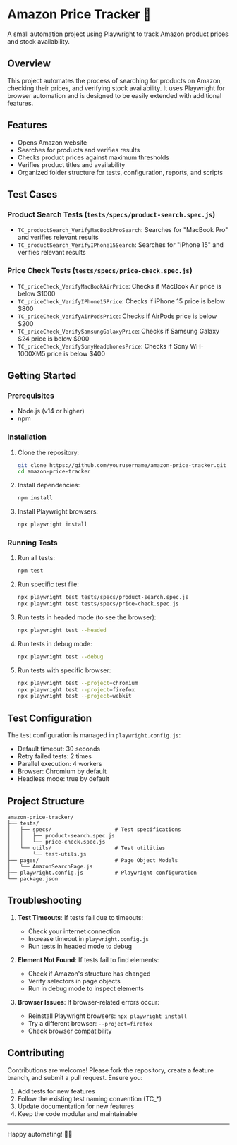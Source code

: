 # Amazon Price Tracker 🚀

A small automation project using Playwright to track Amazon product prices and stock availability.

## Overview

This project automates the process of searching for products on Amazon, checking their prices, and verifying stock availability. It uses Playwright for browser automation and is designed to be easily extended with additional features.

## Features

- Opens Amazon website
- Searches for products and verifies results
- Checks product prices against maximum thresholds
- Verifies product titles and availability
- Organized folder structure for tests, configuration, reports, and scripts

## Test Cases

### Product Search Tests (`tests/specs/product-search.spec.js`)
- `TC_productSearch_VerifyMacBookProSearch`: Searches for "MacBook Pro" and verifies relevant results
- `TC_productSearch_VerifyIPhone15Search`: Searches for "iPhone 15" and verifies relevant results

### Price Check Tests (`tests/specs/price-check.spec.js`)
- `TC_priceCheck_VerifyMacBookAirPrice`: Checks if MacBook Air price is below $1000
- `TC_priceCheck_VerifyIPhone15Price`: Checks if iPhone 15 price is below $800
- `TC_priceCheck_VerifyAirPodsPrice`: Checks if AirPods price is below $200
- `TC_priceCheck_VerifySamsungGalaxyPrice`: Checks if Samsung Galaxy S24 price is below $900
- `TC_priceCheck_VerifySonyHeadphonesPrice`: Checks if Sony WH-1000XM5 price is below $400

## Getting Started

### Prerequisites

- Node.js (v14 or higher)
- npm

### Installation

1. Clone the repository:
   ```bash
   git clone https://github.com/yourusername/amazon-price-tracker.git
   cd amazon-price-tracker
   ```

2. Install dependencies:
   ```bash
   npm install
   ```

3. Install Playwright browsers:
   ```bash
   npx playwright install
   ```

### Running Tests

1. Run all tests:
   ```bash
   npm test
   ```

2. Run specific test file:
   ```bash
   npx playwright test tests/specs/product-search.spec.js
   npx playwright test tests/specs/price-check.spec.js
   ```

3. Run tests in headed mode (to see the browser):
   ```bash
   npx playwright test --headed
   ```

4. Run tests in debug mode:
   ```bash
   npx playwright test --debug
   ```

5. Run tests with specific browser:
   ```bash
   npx playwright test --project=chromium
   npx playwright test --project=firefox
   npx playwright test --project=webkit
   ```

## Test Configuration

The test configuration is managed in `playwright.config.js`:
- Default timeout: 30 seconds
- Retry failed tests: 2 times
- Parallel execution: 4 workers
- Browser: Chromium by default
- Headless mode: true by default

## Project Structure

```
amazon-price-tracker/
├── tests/
│   ├── specs/                    # Test specifications
│   │   ├── product-search.spec.js
│   │   └── price-check.spec.js
│   └── utils/                    # Test utilities
│       └── test-utils.js
├── pages/                        # Page Object Models
│   └── AmazonSearchPage.js
├── playwright.config.js          # Playwright configuration
└── package.json
```

## Troubleshooting

1. **Test Timeouts**: If tests fail due to timeouts:
   - Check your internet connection
   - Increase timeout in `playwright.config.js`
   - Run tests in headed mode to debug

2. **Element Not Found**: If tests fail to find elements:
   - Check if Amazon's structure has changed
   - Verify selectors in page objects
   - Run in debug mode to inspect elements

3. **Browser Issues**: If browser-related errors occur:
   - Reinstall Playwright browsers: `npx playwright install`
   - Try a different browser: `--project=firefox`
   - Check browser compatibility

## Contributing

Contributions are welcome! Please fork the repository, create a feature branch, and submit a pull request. Ensure you:
1. Add tests for new features
2. Follow the existing test naming convention (TC_*)
3. Update documentation for new features
4. Keep the code modular and maintainable

---

Happy automating! 🛒🤖
